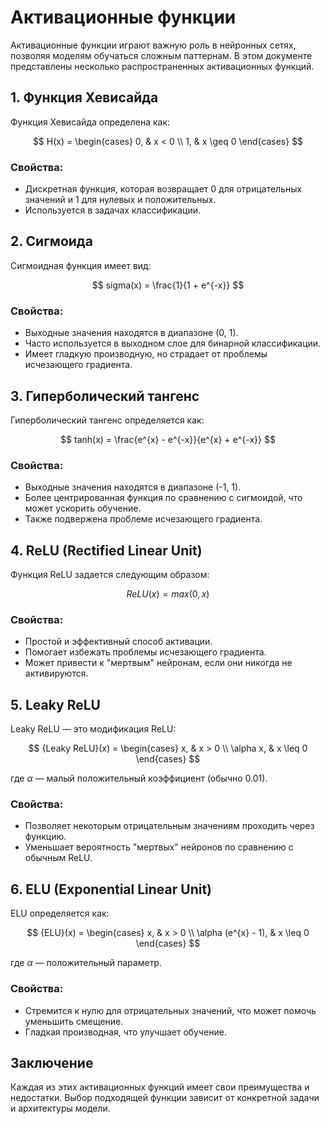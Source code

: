 # Активационные функции

Активационные функции играют важную роль в нейронных сетях, позволяя моделям обучаться сложным паттернам. В этом документе представлены несколько распространенных активационных функций.

## 1. Функция Хевисайда

Функция Хевисайда определена как:

$$
H(x) = 
\begin{cases} 
0, & x < 0 \\
1, & x \geq 0 
\end{cases}
$$

### Свойства:
- Дискретная функция, которая возвращает 0 для отрицательных значений и 1 для нулевых и положительных.
- Используется в задачах классификации.

## 2. Сигмоида

Сигмоидная функция имеет вид:

$$
sigma(x) = \frac{1}{1 + e^{-x}}
$$

### Свойства:
- Выходные значения находятся в диапазоне (0, 1).
- Часто используется в выходном слое для бинарной классификации.
- Имеет гладкую производную, но страдает от проблемы исчезающего градиента.

## 3. Гиперболический тангенс

Гиперболический тангенс определяется как:

$$
tanh(x) = \frac{e^{x} - e^{-x}}{e^{x} + e^{-x}}
$$

### Свойства:
- Выходные значения находятся в диапазоне (-1, 1).
- Более центрированная функция по сравнению с сигмоидой, что может ускорить обучение.
- Также подвержена проблеме исчезающего градиента.

## 4. ReLU (Rectified Linear Unit)

Функция ReLU задается следующим образом:

$$
{ReLU}(x) = max(0, x)
$$

### Свойства:
- Простой и эффективный способ активации.
- Помогает избежать проблемы исчезающего градиента.
- Может привести к "мертвым" нейронам, если они никогда не активируются.

## 5. Leaky ReLU

Leaky ReLU — это модификация ReLU:

$$
{Leaky ReLU}(x) = 
\begin{cases} 
x, & x > 0 \\
\alpha x, & x \leq 0 
\end{cases}
$$

где $\alpha$ — малый положительный коэффициент (обычно $0.01$).

### Свойства:
- Позволяет некоторым отрицательным значениям проходить через функцию.
- Уменьшает вероятность "мертвых" нейронов по сравнению с обычным ReLU.

## 6. ELU (Exponential Linear Unit)

ELU определяется как:

$$
{ELU}(x) = 
\begin{cases} 
x, & x > 0 \\
\alpha (e^{x} - 1), & x \leq 0 
\end{cases}
$$

где $\alpha$ — положительный параметр.

### Свойства:
- Стремится к нулю для отрицательных значений, что может помочь уменьшить смещение.
- Гладкая производная, что улучшает обучение.

## Заключение

Каждая из этих активационных функций имеет свои преимущества и недостатки. Выбор подходящей функции зависит от конкретной задачи и архитектуры модели.
